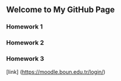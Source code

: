 ## Welcome to My GitHub Page

### Homework 1
### Homework 2
### Homework 3

[link] (https://moodle.boun.edu.tr/login/)
